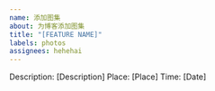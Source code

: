 ```yaml
---
name: 添加图集
about: 为博客添加图集
title: "[FEATURE NAME]"
labels: photos
assignees: hehehai
---
```

<!-- meta -->
Description: [Description]
Place: [Place]
Time: [Date]
<!-- photos -->
